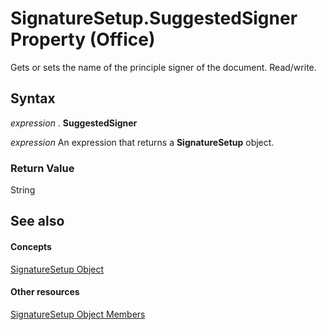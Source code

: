
# SignatureSetup.SuggestedSigner Property (Office)

Gets or sets the name of the principle signer of the document. Read/write.


## Syntax

 _expression_ . **SuggestedSigner**

 _expression_ An expression that returns a **SignatureSetup** object.


### Return Value

String


## See also


#### Concepts


[SignatureSetup Object](e76b87c9-3163-654c-ab52-559dfdf43c90.md)
#### Other resources


[SignatureSetup Object Members](30bec290-276c-6a64-ca46-dc9dd145e3dd.md)

